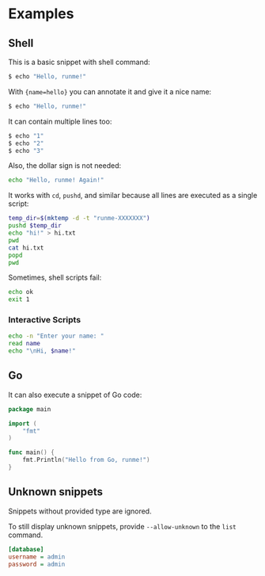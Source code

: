 # Examples

## Shell

This is a basic snippet with shell command:

```sh
$ echo "Hello, runme!"
```

With `{name=hello}` you can annotate it and give it a nice name:

```sh { name=echo }
$ echo "Hello, runme!"
```

It can contain multiple lines too:

```sh
$ echo "1"
$ echo "2"
$ echo "3"
```

Also, the dollar sign is not needed:

```sh
echo "Hello, runme! Again!"
```

It works with `cd`, `pushd`, and similar because all lines are executed as a single script:

```sh
temp_dir=$(mktemp -d -t "runme-XXXXXXX")
pushd $temp_dir
echo "hi!" > hi.txt
pwd
cat hi.txt
popd
pwd
```

Sometimes, shell scripts fail:

```sh
echo ok
exit 1
```

### Interactive Scripts

```sh { name=print-name }
echo -n "Enter your name: "
read name
echo "\nHi, $name!"
```

## Go

It can also execute a snippet of Go code:

```go
package main

import (
    "fmt"
)

func main() {
    fmt.Println("Hello from Go, runme!")
}
```

## Unknown snippets

Snippets without provided type are ignored.

To still display unknown snippets, provide `--allow-unknown` to the `list` command.

```ini
[database]
username = admin
password = admin
```
